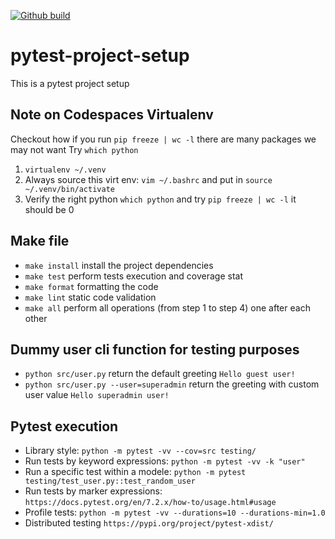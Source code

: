 [![Github build](https://github.com/iklymchuk/pytest-project-setup/actions/workflows/github-build.yml/badge.svg)](https://github.com/iklymchuk/pytest-project-setup/actions/workflows/github-build.yml)

# pytest-project-setup
This is a pytest project setup

## Note on Codespaces Virtualenv 
Checkout how if you run `pip freeze | wc -l` there are many packages we may not want
Try `which python`
1. `virtualenv ~/.venv` 
2. Always source this virt env:
`vim ~/.bashrc` and put in `source ~/.venv/bin/activate`
3. Verify the right python `which python` and try `pip freeze | wc -l` it should be 0

## Make file
* `make install` install the project dependencies
* `make test` perform tests execution and coverage stat
* `make format` formatting the code
* `make lint` static code validation
* `make all` perform all operations (from step 1 to step 4) one after each other

## Dummy user cli function for testing purposes
* `python src/user.py` return the default greeting `Hello guest user!`
* `python src/user.py --user=superadmin` return the greeting with custom user value `Hello superadmin user!`

## Pytest execution
* Library style: `python -m pytest -vv --cov=src testing/`
* Run tests by keyword expressions: `python -m pytest -vv -k "user"`
* Run a specific test within a modele: `python -m pytest testing/test_user.py::test_random_user`
* Run tests by marker expressions: `https://docs.pytest.org/en/7.2.x/how-to/usage.html#usage`
* Profile tests: `python -m pytest -vv --durations=10 --durations-min=1.0`
* Distributed testing `https://pypi.org/project/pytest-xdist/`